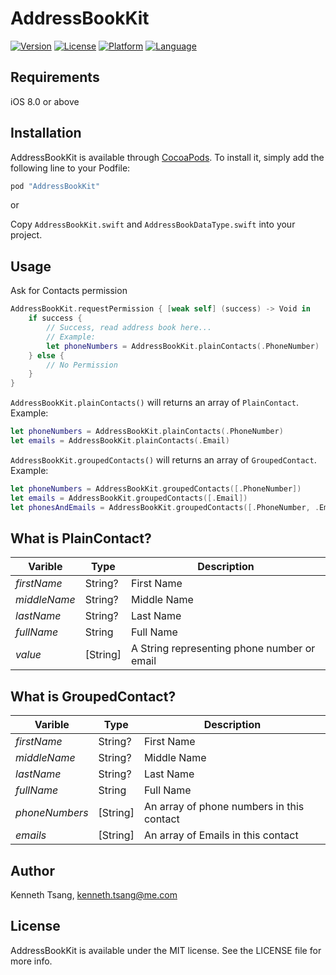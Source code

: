 # AddressBookKit

[![Version](https://img.shields.io/cocoapods/v/AddressBookKit.svg?style=flat)](http://cocoapods.org/pods/AddressBookKit)
[![License](https://img.shields.io/cocoapods/l/AddressBookKit.svg?style=flat)](http://cocoapods.org/pods/AddressBookKit)
[![Platform](https://img.shields.io/cocoapods/p/AddressBookKit.svg?style=flat)](http://cocoapods.org/pods/AddressBookKit)
[![Language](https://img.shields.io/badge/Language-Swift-orange.svg?style=flat)](http://cocoapods.org/pods/AddressBookKit)

## Requirements

iOS 8.0 or above

## Installation

AddressBookKit is available through [CocoaPods](http://cocoapods.org). To install
it, simply add the following line to your Podfile:

```ruby
pod "AddressBookKit"
```

or

Copy `AddressBookKit.swift` and `AddressBookDataType.swift` into your project.

## Usage

Ask for Contacts permission

```swift
AddressBookKit.requestPermission { [weak self] (success) -> Void in
	if success {
		// Success, read address book here...
		// Example:
		let phoneNumbers = AddressBookKit.plainContacts(.PhoneNumber)
	} else {
		// No Permission
	}
}
```

`AddressBookKit.plainContacts()` will returns an array of `PlainContact`. Example:

```swift
let phoneNumbers = AddressBookKit.plainContacts(.PhoneNumber)
let emails = AddressBookKit.plainContacts(.Email)
```

`AddressBookKit.groupedContacts()` will returns an array of `GroupedContact`. Example:

```swift
let phoneNumbers = AddressBookKit.groupedContacts([.PhoneNumber])
let emails = AddressBookKit.groupedContacts([.Email])
let phonesAndEmails = AddressBookKit.groupedContacts([.PhoneNumber, .Email])
```

## What is PlainContact?

Varible | Type | Description
--- | --- | ---
*firstName* | String? | First Name
*middleName* | String? | Middle Name
*lastName* | String? | Last Name
*fullName* | String | Full Name
*value* | [String] | A String representing phone number or email

## What is GroupedContact?

Varible | Type | Description
--- | --- | ---
*firstName* | String? | First Name
*middleName* | String? | Middle Name
*lastName* | String? | Last Name
*fullName* | String | Full Name
*phoneNumbers* | [String] | An array of phone numbers in this contact
*emails* | [String] | An array of Emails in this contact

## Author

Kenneth Tsang, kenneth.tsang@me.com

## License

AddressBookKit is available under the MIT license. See the LICENSE file for more info.
